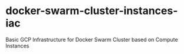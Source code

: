 # docker-swarm-cluster-instances-iac
Basic GCP Infrastructure for Docker Swarm Cluster based on Compute Instances
